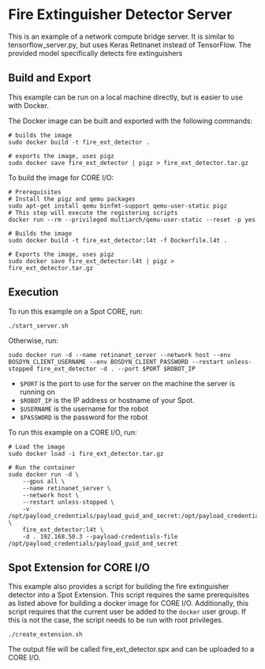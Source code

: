 <!--
Copyright (c) 2022 Boston Dynamics, Inc.  All rights reserved.

Downloading, reproducing, distributing or otherwise using the SDK Software
is subject to the terms and conditions of the Boston Dynamics Software
Development Kit License (20191101-BDSDK-SL).
-->

# Fire Extinguisher Detector Server

This is an example of a network compute bridge server. It is similar to tensorflow_server.py, but uses Keras Retinanet instead of TensorFlow. The provided model specifically detects fire extinguishers

## Build and Export

This example can be run on a local machine directly, but is easier to use with Docker.

The Docker image can be built and exported with the following commands:

```
# builds the image
sudo docker build -t fire_ext_detector .

# exports the image, uses pigz
sudo docker save fire_ext_detector | pigz > fire_ext_detector.tar.gz
```

To build the image for CORE I/O:

```
# Prerequisites
# Install the pigz and qemu packages
sudo apt-get install qemu binfmt-support qemu-user-static pigz
# This step will execute the registering scripts
docker run --rm --privileged multiarch/qemu-user-static --reset -p yes

# Builds the image
sudo docker build -t fire_ext_detector:l4t -f Dockerfile.l4t .

# Exports the image, uses pigz
sudo docker save fire_ext_detector:l4t | pigz > fire_ext_detector.tar.gz
```

## Execution

To run this example on a Spot CORE, run:

```
./start_server.sh
```

Otherwise, run:

```
sudo docker run -d --name retinanet_server --network host --env BOSDYN_CLIENT_USERNAME --env BOSDYN_CLIENT_PASSWORD --restart unless-stopped fire_ext_detector -d . --port $PORT $ROBOT_IP
```

- `$PORT` is the port to use for the server on the machine the server is running on
- `$ROBOT_IP` is the IP address or hostname of your Spot.
- `$USERNAME` is the username for the robot
- `$PASSWORD` is the password for the robot

To run this example on a CORE I/O, run:

```
# Load the image
sudo docker load -i fire_ext_detector.tar.gz

# Run the container
sudo docker run -d \
    --gpus all \
    --name retinanet_server \
    --network host \
    --restart unless-stopped \
    -v /opt/payload_credentials/payload_guid_and_secret:/opt/payload_credentials/payload_guid_and_secret \
    fire_ext_detector:l4t \
    -d . 192.168.50.3 --payload-credentials-file /opt/payload_credentials/payload_guid_and_secret
```

## Spot Extension for CORE I/O

This example also provides a script for building the fire extinguisher detector into a Spot Extension.
This script requires the same prerequisites as listed above for building a docker image for CORE I/O.
Additionally, this script requires that the current user be added to the `docker` user group.
If this is not the case, the script needs to be run with root privileges.

```
./create_extension.sh
```

The output file will be called fire_ext_detector.spx and can be uploaded to a CORE I/O.
